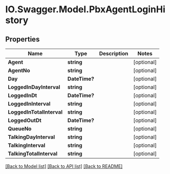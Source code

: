 # IO.Swagger.Model.PbxAgentLoginHistory
## Properties

Name | Type | Description | Notes
------------ | ------------- | ------------- | -------------
**Agent** | **string** |  | [optional] 
**AgentNo** | **string** |  | [optional] 
**Day** | **DateTime?** |  | [optional] 
**LoggedInDayInterval** | **string** |  | [optional] 
**LoggedInDt** | **DateTime?** |  | [optional] 
**LoggedInInterval** | **string** |  | [optional] 
**LoggedInTotalInterval** | **string** |  | [optional] 
**LoggedOutDt** | **DateTime?** |  | [optional] 
**QueueNo** | **string** |  | [optional] 
**TalkingDayInterval** | **string** |  | [optional] 
**TalkingInterval** | **string** |  | [optional] 
**TalkingTotalInterval** | **string** |  | [optional] 

[[Back to Model list]](../README.md#documentation-for-models) [[Back to API list]](../README.md#documentation-for-api-endpoints) [[Back to README]](../README.md)

